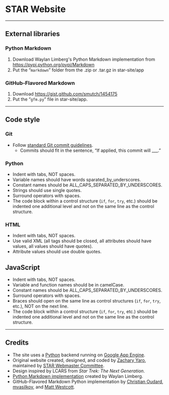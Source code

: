 # STAR Website

--------
## External libraries

### Python Markdown
1. Download Waylan Limberg's Python Markdown implementation from https://pypi.python.org/pypi/Markdown
2. Put the “`markdown`” folder from the .zip or .tar.gz in star-site/app

### GitHub-Flavored Markdown
1. Download https://gist.github.com/smutch/1454175
2. Put the “`gfm.py`” file in star-site/app.

--------
## Code style

### Git
* Follow [standard Git commit guidelines](http://git-scm.com/book/ch5-2.html#Commit-Guidelines).
  - Commits should fit in the sentence, “If applied, this commit will ___.”

### Python
* Indent with tabs, NOT spaces.
* Variable names should have words sparated_by_underscores.
* Constant names should be ALL_CAPS_SEPARATED_BY_UNDERSCORES.
* Strings should use single quotes.
* Surround operators with spaces.
* The code block within a control structure (`if`, `for`, `try`, etc.) should be indented one additional level and not on the same line as the control structure.


### HTML
* Indent with tabs, NOT spaces.
* Use valid XML (all tags should be closed, all attributes should have values, all values should have quotes).
* Attribute values should use double quotes.


## JavaScript
* Indent with tabs, NOT spaces.
* Variable and function names should be in camelCase.
* Constant names should be ALL_CAPS_SEPARATED_BY_UNDERSCORES.
* Surround operators with spaces.
* Braces should open on the same line as control structures (`if`, `for`, `try`, etc.), NOT on the next line.
* The code block within a control structure (`if`, `for`, `try`, etc.) should be indented one additional level and not on the same line as the control structure.

--------
## Credits

* The site uses a [Python](http://python.org) backend running on [Google App Engine](https://developers.google.com/appengine).
* Original website created, designed, and coded by [Zachary Yaro](https://zmyaro.com), maintained by [STAR Webmaster Committee](http://webmasters.ritstar.com).
* Design inspired by LCARS from _Star Trek: The Next Generation_.
* [Python Markdown implementation](https://pypi.python.org/pypi/Markdown) created by Waylan Limberg.
* GitHub-Flavored Markdown Python implementation by [Christian Oudard](https://gist.github.com/christian-oudard/457617), [mvasilkov](https://gist.github.com/mvasilkov/710689), and [Matt Westcott](https://gist.github.com/gasman/856894).
